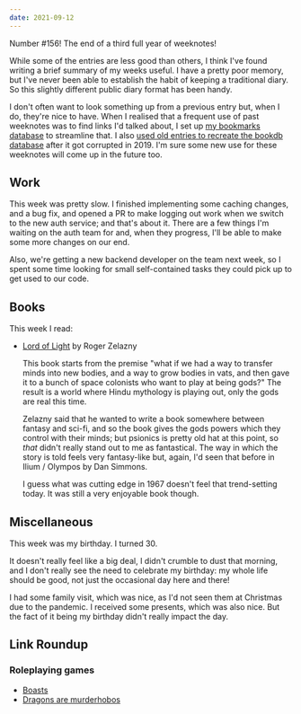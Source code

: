 ```yaml
---
date: 2021-09-12
---
```


Number #156!  The end of a third full year of weeknotes!

While some of the entries are less good than others, I think I've
found writing a brief summary of my weeks useful.  I have a pretty
poor memory, but I've never been able to establish the habit of
keeping a traditional diary.  So this slightly different public diary
format has been handy.

I don't often want to look something up from a previous entry but,
when I do, they're nice to have.  When I realised that a frequent use
of past weeknotes was to find links I'd talked about, I set up [my
bookmarks database][] to streamline that.  I also [used old entries to
recreate the bookdb database][] after it got corrupted in 2019.  I'm
sure some new use for these weeknotes will come up in the future too.

[my bookmarks database]: https://bookmarks.barrucadu.co.uk/search
[used old entries to recreate the bookdb database]: https://memo.barrucadu.co.uk/weeknotes-067.html#reading


## Work

This week was pretty slow.  I finished implementing some caching
changes, and a bug fix, and opened a PR to make logging out work when
we switch to the new auth service; and that's about it.  There are a
few things I'm waiting on the auth team for and, when they progress,
I'll be able to make some more changes on our end.

Also, we're getting a new backend developer on the team next week, so
I spent some time looking for small self-contained tasks they could
pick up to get used to our code.


## Books

This week I read:

- [Lord of Light][] by Roger Zelazny

  This book starts from the premise "what if we had a way to transfer
  minds into new bodies, and a way to grow bodies in vats, and then
  gave it to a bunch of space colonists who want to play at being
  gods?"  The result is a world where Hindu mythology is playing out,
  only the gods are real this time.

  Zelazny said that he wanted to write a book somewhere between
  fantasy and sci-fi, and so the book gives the gods powers which they
  control with their minds; but psionics is pretty old hat at this
  point, so *that* didn't really stand out to me as fantastical.  The
  way in which the story is told feels very fantasy-like but, again,
  I'd seen that before in Ilium / Olympos by Dan Simmons.

  I guess what was cutting edge in 1967 doesn't feel that
  trend-setting today.  It was still a very enjoyable book though.

[Lord of Light]: https://en.wikipedia.org/wiki/Lord_of_Light


## Miscellaneous

This week was my birthday.  I turned 30.

It doesn't really feel like a big deal, I didn't crumble to dust that
morning, and I don't really see the need to celebrate my birthday: my
whole life should be good, not just the occasional day here and there!

I had some family visit, which was nice, as I'd not seen them at
Christmas due to the pandemic.  I received some presents, which was
also nice.  But the fact of it being my birthday didn't really impact
the day.


## Link Roundup

### Roleplaying games

- [Boasts](https://lukegearing.blot.im/boasts)
- [Dragons are murderhobos](https://spiceomancy.blogspot.com/2021/08/dragons-are-murderhobos.html)
